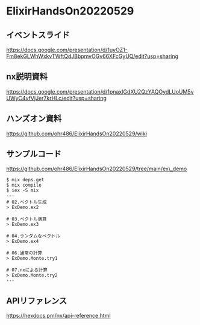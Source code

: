 # ElixirHandsOn20220529

## イベントスライド

https://docs.google.com/presentation/d/1uyOZ1-Fm8ekGLWhWxkvTWftQdJBbpmvOGv66XFcGyUQ/edit?usp=sharing

## nx説明資料

https://docs.google.com/presentation/d/1pnaxIGdXU2QzYAQOydLUoUM5vUWyC4vfVjJer7krHLc/edit?usp=sharing

## ハンズオン資料

https://github.com/ohr486/ElixirHandsOn20220529/wiki

## サンプルコード

https://github.com/ohr486/ElixirHandsOn20220529/tree/main/ex\_demo

```
$ mix deps.get
$ mix compile
$ iex -S mix
---
# 02.ベクトル生成
> ExDemo.ex2

# 03.ベクトル演算
> ExDemo.ex3

# 04.ランダムなベクトル
> ExDemo.ex4

# 06.通常の計算
> ExDemo.Monte.try1

# 07.nxによる計算
> ExDemo.Monte.try2
---
```

## APIリファレンス

https://hexdocs.pm/nx/api-reference.html
